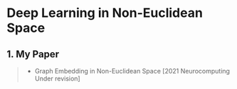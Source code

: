 # Deep Learning in Non-Euclidean Space

## 1. My Paper

> * Graph Embedding in Non-Euclidean Space [2021 Neurocomputing Under revision]
